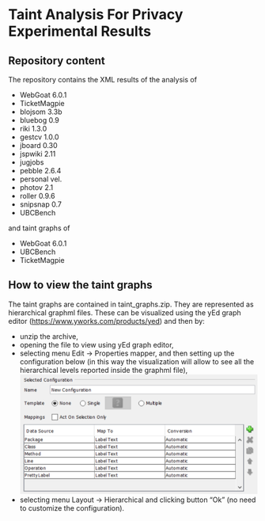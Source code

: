 # Taint Analysis For Privacy Experimental Results

## Repository content

The repository contains the XML results of the analysis of
- WebGoat 6.0.1
- TicketMagpie
- blojsom 3.3b
- bluebog 0.9
- riki 1.3.0
- gestcv 1.0.0
- jboard 0.30 
- jspwiki 2.11
- jugjobs  
- pebble 2.6.4
- personal vel.
- photov 2.1
- roller 0.9.6
- snipsnap 0.7
- UBCBench

and taint graphs of
- WebGoat 6.0.1
- UBCBench
- TicketMagpie

## How to view the taint graphs

The taint graphs are contained in taint_graphs.zip. They are represented as hierarchical graphml files. These can be visualized using the yEd graph editor (https://www.yworks.com/products/yed) and then by:

- unzip the archive,
- opening the file to view using yEd graph editor,
- selecting menu Edit -> Properties mapper, and then setting up the configuration below (in this way the visualization will allow to see all the hierarchical levels reported inside the graphml file),
![](images/yEd_label_mapping.png)
- selecting menu Layout -> Hierarchical and clicking button “Ok” (no need to customize the configuration).